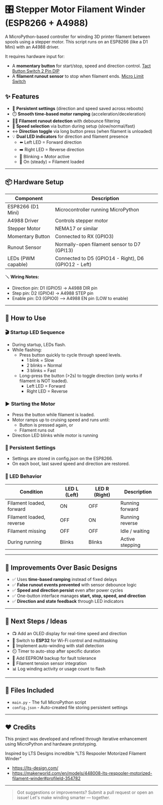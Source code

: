 # 🎛️ Stepper Motor Filament Winder (ESP8266 + A4988)

A MicroPython-based controller for winding 3D printer filament between spools using a stepper motor. This script runs on an ESP8266 (like a D1 Mini) with an A4988 driver.

It requires hardware input for:
- A **momentary button** for start/stop, speed and direction control. [Tact Button Switch 2 Pin DIP](https://amzn.eu/d/8XbbaUR)
- A **filament runout sensor** to stop when filament ends. [Micro Limit Switch](https://amzn.eu/d/gJHNqDW)

## ✨ Features

- 🧠 **Persistent settings** (direction and speed saved across reboots)
- ⏱️ **Smooth time-based motor ramping** (acceleration/deceleration)
- 🕵️‍♂️ **Filament runout detection** with debounce filtering
- 🚀 **Speed selection** via button during setup (slow/normal/fast)
- ↔️ **Direction toggle** via long button press (when filament is unloaded)
- 💡 **Dual LED indicators** for direction and filament presence
  - ⬅️ Left LED = Forward direction
  - ➡️ Right LED = Reverse direction
  - 🚨 Blinking = Motor active
  - 🔆 On (steady) = Filament loaded

---

## 📦 Hardware Setup

| Component            | Description                        |
|---------------------|------------------------------------|
| ESP8266 (D1 Mini)    | Microcontroller running MicroPython |
| A4988 Driver        | Controls stepper motor             |
| Stepper Motor       | NEMA17 or similar                  |
| Momentary Button    | Connected to RX (GPIO3)          |
| Runout Sensor       | Normally-open filament sensor to D7 (GPI13) |
| LEDs (PWM capable)  | Connected to D5 (GPIO14 - Right), D6 (GPIO12 - Left) |

🪛 **Wiring Notes:**
- Direction pin: D1 (GPIO5) -> A4988 DIR pin
- Step pin: D2 (GPIO4) -> A4988 STEP pin
- Enable pin: D3 (GPIO0) —> A4988 EN pin (LOW to enable)

---

## 🔧 How to Use

### 🎬 Startup LED Sequence
- During startup, LEDs flash.
- While flashing:
  - Press button quickly to cycle through speed levels.
    - 1 blink = Slow
    - 2 blinks = Normal
    - 3 blinks = Fast
  - Long-press the button (>2s) to toggle direction (only works if filament is NOT loaded).
    - Left LED = Forward
    - Right LED = Reverse

### ▶️ Starting the Motor
- Press the button while filament is loaded.
- Motor ramps up to cruising speed and runs until:
  - Button is pressed again, or
  - Filament runs out
- Direction LED blinks while motor is running

### 💾 Persistent Settings
- Settings are stored in config.json on the ESP8266.
- On each boot, last saved speed and direction are restored.

### 🔦 LED Behavior

| Condition                | LED L (Left) | LED R (Right) | Description         |
|-------------------------|--------------|----------------|---------------------|
| Filament loaded, forward | ON           | OFF           | Running forward     |
| Filament loaded, reverse | OFF          | ON            | Running reverse     |
| Filament missing         | OFF          | OFF           | Idle / waiting      |
| During running           | Blinks       | Blinks        | Active stepping     |

---

## 🧠 Improvements Over Basic Designs

- ✅ Uses **time-based ramping** instead of fixed delays
- ✅ **False runout events prevented** with sensor debounce logic
- ✅ **Speed and direction persist** even after power cycles
- ✅ One-button interface manages **start, stop, speed, and direction**
- ✅ **Direction and state feedback** through LED indicators

---

## 🚧 Next Steps / Ideas

- 📺 Add an OLED display for real-time speed and direction
- 📶 Switch to **ESP32** for Wi-Fi control and multitasking
- 🔁 Implement auto-winding with stall detection
- ⏲️ Timer to auto-stop after specific duration
- 🧠 Add EEPROM backup for fault tolerance
- 💪 Filament tension sensor integration
- 📊 Log winding activity or usage count to flash

---

## 📁 Files Included

- `main.py` - The full MicroPython script
- `config.json` - Auto-created file storing persistent settings

---

## ❤️ Credits

This project was developed and refined through iterative enhancement using MicroPython and hardware prototyping.

Inspired by LTS Designs incredible "LTS Respooler Motorized Filament Winder"
- https://lts-design.com/
- https://makerworld.com/en/models/448008-lts-respooler-motorized-filament-winder#profileId-354782

---

> Got suggestions or improvements? Submit a pull request or open an issue! Let's make winding smarter — together.
